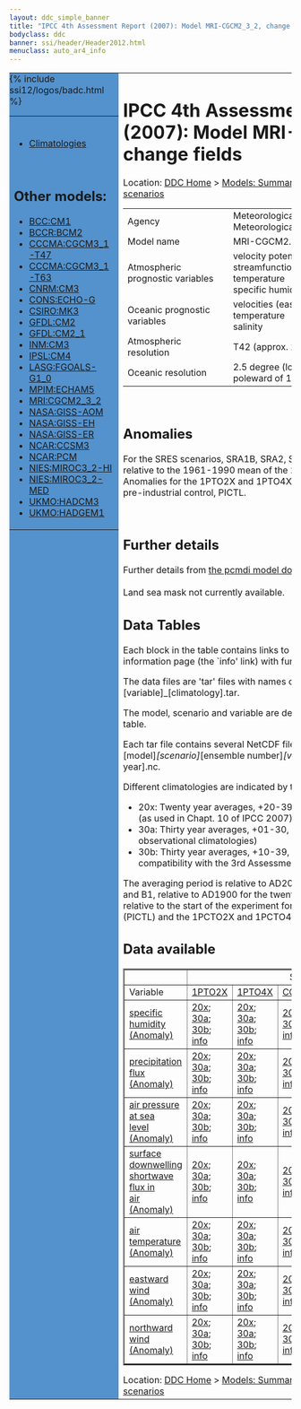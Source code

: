 ```yaml
---
layout: ddc_simple_banner
title: "IPCC 4th Assessment Report (2007): Model MRI-CGCM2_3_2, change fields"
bodyclass: ddc
banner: ssi/header/Header2012.html
menuclass: auto_ar4_info
---
```



<table width="100%" border="0" cellspacing="0" cellpadding="0" style="border-collapse: collapse;">
<tr style="margin:0;padding:0;border:0;">
<td style="margin:0;padding:0;border:0;height:1pt;width:150pt;background:#5492CD;" valign="top" >

<div id="lh-col2" class="auto_ar4_info">
<table class="menumain" bgcolor="#5492CD" cellspacing="0" width="100%" border="0">
<tr><td>

<br/>
<ul><li><a href="model-MRI-CGCM2_3_2.html">Climatologies</a></li></ul><br/>

<h2> Other models:</h2>
<ul>
<li><a href="model-BCC-CM1-change.html">BCC:CM1</a></li>
<li><a href="model-BCCR-BCM2-change.html">BCCR:BCM2</a></li>
<li><a href="model-CCCMA-CGCM3_1-T47-change.html">CCCMA:CGCM3_1-T47</a></li>
<li><a href="model-CCCMA-CGCM3_1-T63-change.html">CCCMA:CGCM3_1-T63</a></li>
<li><a href="model-CNRM-CM3-change.html">CNRM:CM3</a></li>
<li><a href="model-CONS-ECHO-G-change.html">CONS:ECHO-G</a></li>
<li><a href="model-CSIRO-MK3-change.html">CSIRO:MK3</a></li>
<li><a href="model-GFDL-CM2-change.html">GFDL:CM2</a></li>
<li><a href="model-GFDL-CM2_1-change.html">GFDL:CM2_1</a></li>
<li><a href="model-INM-CM3-change.html">INM:CM3</a></li>
<li><a href="model-IPSL-CM4-change.html">IPSL:CM4</a></li>
<li><a href="model-LASG-FGOALS-G1_0-change.html">LASG:FGOALS-G1_0</a></li>
<li><a href="model-MPIM-ECHAM5-change.html">MPIM:ECHAM5</a></li>
<li><a href="model-MRI-CGCM2_3_2-change.html">MRI:CGCM2_3_2</a></li>
<li><a href="model-NASA-GISS-AOM-change.html">NASA:GISS-AOM</a></li>
<li><a href="model-NASA-GISS-EH-change.html">NASA:GISS-EH</a></li>
<li><a href="model-NASA-GISS-ER-change.html">NASA:GISS-ER</a></li>
<li><a href="model-NCAR-CCSM3-change.html">NCAR:CCSM3</a></li>
<li><a href="model-NCAR-PCM-change.html">NCAR:PCM</a></li>
<li><a href="model-NIES-MIROC3_2-HI-change.html">NIES:MIROC3_2-HI</a></li>
<li><a href="model-NIES-MIROC3_2-MED-change.html">NIES:MIROC3_2-MED</a></li>
<li><a href="model-UKMO-HADCM3-change.html">UKMO:HADCM3</a></li>
<li><a href="model-UKMO-HADGEM1-change.html">UKMO:HADGEM1</a></li>
</ul>

</td></tr> 
{% include ssi12/logos/badc.html %}
</table>
</div>
</td>
<td><h1>IPCC 4th Assessment Report (2007): Model MRI-CGCM2_3_2, change fields</h1>

<!-- Breadcrumb1 -->
<div id="breadcrumb1" align="left">
Location: <a href="/index.html">DDC Home</a> > <a href="/sim/gcm_clim/">Models: Summary Data</a>
> <a href="/sim/gcm_clim/SRES_AR4/index.html">AR4 (2007): SRES scenarios</a>
</div>
<!-- End of Breadcrumb1 --><table class="meta-data-table">
<tr>
     <td class="meta-table-col1">Agency</td><td> Meteorological Research Institute, Japan Meteorological Agency, Japan</td>
</tr>
<tr>
     <td class="meta-table-col1">Model name</td><td> MRI-CGCM2.3.2</td>
</tr>
<tr>
     <td class="meta-table-col1">Atmospheric prognostic variables</td><td> velocity potential<br/>
 streamfunction<br/>
 temperature<br/>
 specific humidity</td>
</tr>
<tr>
     <td class="meta-table-col1">Oceanic prognostic variables</td><td> velocities (eastward and northward)<br/>
 temperature<br/>
 salinity</td>
</tr>
<tr>
     <td class="meta-table-col1">Atmospheric resolution</td><td> T42 (approx. 2.8 degrees), L30</td>
</tr>
<tr>
     <td class="meta-table-col1">Oceanic resolution</td><td> 2.5 degree (longitude) x 2.0 degree (latitude, poleward of 12S and 12N) ~ 0.5</td>
</tr>
</table>
<br/>

<h2>Anomalies</h2>

For the SRES scenarios, SRA1B, SRA2, SRB1, anomalies are calculated relative to
the 1961-1990 mean of the 20th century simulation, 20C3M. Anomalies for the
1PTO2X and 1PTO4X scenarios are relative to the pre-industrial control, PICTL.

<br/>
<h2>Further details</h2>
    Further details from <a href="http://www-pcmdi.llnl.gov/ipcc/model_documentation/ipcc_model_documentation.php">
          the pcmdi model documentation page</a>
<br/>
<br/>Land sea mask not currently available.<br/>
<h2> Data Tables</h2>

Each block in the table contains links to one or more data files and
to one information page (the `info' link) with further information.
<p/>

The data files are 'tar' files with names of the form
[model]_[scenario]_[variable]_[climatology].tar.
<p/>

The model, scenario and variable are determined by the position in
the table.
<p/>

Each tar file contains several NetCDF files with names of the form:
[model]_[scenario]_[ensemble number]_[variable]_[start-year]-[end-year].nc.
<p/>

Different climatologies are indicated by the links within each table entry.
<ul>
<li>20x: Twenty year averages, +20-39, +46-65, +80-99, +180-199 (as used in Chapt. 10 of IPCC 2007)</li>
<li>30a: Thirty year averages, +01-30, +31-60, +61-90 (as used in the observational climatologies)</li>
<li>30b: Thirty year averages, +10-39, +40-69, +70-99 (for compatibility with the 3rd Assessment Report)</li>
</ul>
The averaging period is relative to AD2000 for SRES scenarios A1B, A2 and B1,
relative to AD1900 for the twentieth century run (20C3M) and relative to the
start of the experiment for the pre-industrial control (PICTL) and the
1PCTO2X and 1PCTO4X runs.
<p/>

<h2>Data available</h2>

<table class="data-table"  border="2">
<tr><td></td>
<td colspan="6" align="center">Scenario</td>
</tr>
<tr><td>Variable</td>
      <td><a href="scenario-1PTO2X-change.html">1PTO2X</a></td>
      <td><a href="scenario-1PTO4X-change.html">1PTO4X</a></td>
      <td><a href="scenario-COMMIT-change.html">COMMIT</a></td>
      <td><a href="scenario-SRA1B-change.html">SRA1B</a></td>
      <td><a href="scenario-SRA2-change.html">SRA2</a></td>
      <td><a href="scenario-SRB1-change.html">SRB1</a></td>
</tr>
<tr><td class="data-table-col1"><a href="var-specific_humidity-change.html">specific<br/> humidity (Anomaly)</a></td>
      <td class="data-table-item">
      <a href="/cgi-bin/downl/ar4_nc/huss-change/MRCGCM_1PTO2X_huss-change_oc20x.tar">20x</a>;
      <a href="/cgi-bin/downl/ar4_nc/huss-change/MRCGCM_1PTO2X_huss-change_oc30a.tar">30a</a>;
      <a href="/cgi-bin/downl/ar4_nc/huss-change/MRCGCM_1PTO2X_huss-change_oc30b.tar">30b</a>;
      <a href="/ar4/info/MRI-CGCM2_3_2_1PTO2X_huss.html">info</a></td>
      <td class="data-table-item">
      <a href="/cgi-bin/downl/ar4_nc/huss-change/MRCGCM_1PTO4X_huss-change_oc20x.tar">20x</a>;
      <a href="/cgi-bin/downl/ar4_nc/huss-change/MRCGCM_1PTO4X_huss-change_oc30a.tar">30a</a>;
      <a href="/cgi-bin/downl/ar4_nc/huss-change/MRCGCM_1PTO4X_huss-change_oc30b.tar">30b</a>;
      <a href="/ar4/info/MRI-CGCM2_3_2_1PTO4X_huss.html">info</a></td>
      <td class="data-table-item">
      <a href="/cgi-bin/downl/ar4_nc/huss-change/MRCGCM_COMMIT_huss-change_c20x.tar">20x</a>;
      <a href="/cgi-bin/downl/ar4_nc/huss-change/MRCGCM_COMMIT_huss-change_c30b.tar">30b</a>;
      <a href="/ar4/info/MRI-CGCM2_3_2_COMMIT_huss.html">info</a></td>
      <td class="data-table-item">
      <a href="/cgi-bin/downl/ar4_nc/huss-change/MRCGCM_SRA1B_huss-change_c20x.tar">20x</a>;
      <a href="/cgi-bin/downl/ar4_nc/huss-change/MRCGCM_SRA1B_huss-change_c30b.tar">30b</a>;
      <a href="/ar4/info/MRI-CGCM2_3_2_SRA1B_huss.html">info</a></td>
      <td class="data-table-item">
      <a href="/cgi-bin/downl/ar4_nc/huss-change/MRCGCM_SRA2_huss-change_c20x.tar">20x</a>;
      <a href="/cgi-bin/downl/ar4_nc/huss-change/MRCGCM_SRA2_huss-change_c30b.tar">30b</a>;
      <a href="/ar4/info/MRI-CGCM2_3_2_SRA2_huss.html">info</a></td>
      <td class="data-table-item">
      <a href="/cgi-bin/downl/ar4_nc/huss-change/MRCGCM_SRB1_huss-change_c20x.tar">20x</a>;
      <a href="/cgi-bin/downl/ar4_nc/huss-change/MRCGCM_SRB1_huss-change_c30b.tar">30b</a>;
      <a href="/ar4/info/MRI-CGCM2_3_2_SRB1_huss.html">info</a></td>
</tr>
<tr><td class="data-table-col1"><a href="var-precipitation_flux-change.html">precipitation<br/> flux (Anomaly)</a></td>
      <td class="data-table-item">
      <a href="/cgi-bin/downl/ar4_nc/pr-change/MRCGCM_1PTO2X_pr-change_oc20x.tar">20x</a>;
      <a href="/cgi-bin/downl/ar4_nc/pr-change/MRCGCM_1PTO2X_pr-change_oc30a.tar">30a</a>;
      <a href="/cgi-bin/downl/ar4_nc/pr-change/MRCGCM_1PTO2X_pr-change_oc30b.tar">30b</a>;
      <a href="/ar4/info/MRI-CGCM2_3_2_1PTO2X_pr.html">info</a></td>
      <td class="data-table-item">
      <a href="/cgi-bin/downl/ar4_nc/pr-change/MRCGCM_1PTO4X_pr-change_oc20x.tar">20x</a>;
      <a href="/cgi-bin/downl/ar4_nc/pr-change/MRCGCM_1PTO4X_pr-change_oc30a.tar">30a</a>;
      <a href="/cgi-bin/downl/ar4_nc/pr-change/MRCGCM_1PTO4X_pr-change_oc30b.tar">30b</a>;
      <a href="/ar4/info/MRI-CGCM2_3_2_1PTO4X_pr.html">info</a></td>
      <td class="data-table-item">
      <a href="/cgi-bin/downl/ar4_nc/pr-change/MRCGCM_COMMIT_pr-change_c20x.tar">20x</a>;
      <a href="/cgi-bin/downl/ar4_nc/pr-change/MRCGCM_COMMIT_pr-change_c30b.tar">30b</a>;
      <a href="/ar4/info/MRI-CGCM2_3_2_COMMIT_pr.html">info</a></td>
      <td class="data-table-item">
      <a href="/cgi-bin/downl/ar4_nc/pr-change/MRCGCM_SRA1B_pr-change_c20x.tar">20x</a>;
      <a href="/cgi-bin/downl/ar4_nc/pr-change/MRCGCM_SRA1B_pr-change_c30b.tar">30b</a>;
      <a href="/ar4/info/MRI-CGCM2_3_2_SRA1B_pr.html">info</a></td>
      <td class="data-table-item">
      <a href="/cgi-bin/downl/ar4_nc/pr-change/MRCGCM_SRA2_pr-change_c20x.tar">20x</a>;
      <a href="/cgi-bin/downl/ar4_nc/pr-change/MRCGCM_SRA2_pr-change_c30b.tar">30b</a>;
      <a href="/ar4/info/MRI-CGCM2_3_2_SRA2_pr.html">info</a></td>
      <td class="data-table-item">
      <a href="/cgi-bin/downl/ar4_nc/pr-change/MRCGCM_SRB1_pr-change_c20x.tar">20x</a>;
      <a href="/cgi-bin/downl/ar4_nc/pr-change/MRCGCM_SRB1_pr-change_c30b.tar">30b</a>;
      <a href="/ar4/info/MRI-CGCM2_3_2_SRB1_pr.html">info</a></td>
</tr>
<tr><td class="data-table-col1"><a href="var-air_pressure_at_sea_level-change.html">air pressure at sea<br/> level (Anomaly)</a></td>
      <td class="data-table-item">
      <a href="/cgi-bin/downl/ar4_nc/psl-change/MRCGCM_1PTO2X_psl-change_oc20x.tar">20x</a>;
      <a href="/cgi-bin/downl/ar4_nc/psl-change/MRCGCM_1PTO2X_psl-change_oc30a.tar">30a</a>;
      <a href="/cgi-bin/downl/ar4_nc/psl-change/MRCGCM_1PTO2X_psl-change_oc30b.tar">30b</a>;
      <a href="/ar4/info/MRI-CGCM2_3_2_1PTO2X_psl.html">info</a></td>
      <td class="data-table-item">
      <a href="/cgi-bin/downl/ar4_nc/psl-change/MRCGCM_1PTO4X_psl-change_oc20x.tar">20x</a>;
      <a href="/cgi-bin/downl/ar4_nc/psl-change/MRCGCM_1PTO4X_psl-change_oc30a.tar">30a</a>;
      <a href="/cgi-bin/downl/ar4_nc/psl-change/MRCGCM_1PTO4X_psl-change_oc30b.tar">30b</a>;
      <a href="/ar4/info/MRI-CGCM2_3_2_1PTO4X_psl.html">info</a></td>
      <td class="data-table-item">
      <a href="/cgi-bin/downl/ar4_nc/psl-change/MRCGCM_COMMIT_psl-change_c20x.tar">20x</a>;
      <a href="/cgi-bin/downl/ar4_nc/psl-change/MRCGCM_COMMIT_psl-change_c30b.tar">30b</a>;
      <a href="/ar4/info/MRI-CGCM2_3_2_COMMIT_psl.html">info</a></td>
      <td class="data-table-item">
      <a href="/cgi-bin/downl/ar4_nc/psl-change/MRCGCM_SRA1B_psl-change_c20x.tar">20x</a>;
      <a href="/cgi-bin/downl/ar4_nc/psl-change/MRCGCM_SRA1B_psl-change_c30b.tar">30b</a>;
      <a href="/ar4/info/MRI-CGCM2_3_2_SRA1B_psl.html">info</a></td>
      <td class="data-table-item">
      <a href="/cgi-bin/downl/ar4_nc/psl-change/MRCGCM_SRA2_psl-change_c20x.tar">20x</a>;
      <a href="/cgi-bin/downl/ar4_nc/psl-change/MRCGCM_SRA2_psl-change_c30b.tar">30b</a>;
      <a href="/ar4/info/MRI-CGCM2_3_2_SRA2_psl.html">info</a></td>
      <td class="data-table-item">
      <a href="/cgi-bin/downl/ar4_nc/psl-change/MRCGCM_SRB1_psl-change_c20x.tar">20x</a>;
      <a href="/cgi-bin/downl/ar4_nc/psl-change/MRCGCM_SRB1_psl-change_c30b.tar">30b</a>;
      <a href="/ar4/info/MRI-CGCM2_3_2_SRB1_psl.html">info</a></td>
</tr>
<tr><td class="data-table-col1"><a href="var-surface_downwelling_shortwave_flux_in_air-change.html">surface downwelling<br/> shortwave flux in<br/> air (Anomaly)</a></td>
      <td class="data-table-item">
      <a href="/cgi-bin/downl/ar4_nc/rsds-change/MRCGCM_1PTO2X_rsds-change_oc20x.tar">20x</a>;
      <a href="/cgi-bin/downl/ar4_nc/rsds-change/MRCGCM_1PTO2X_rsds-change_oc30a.tar">30a</a>;
      <a href="/cgi-bin/downl/ar4_nc/rsds-change/MRCGCM_1PTO2X_rsds-change_oc30b.tar">30b</a>;
      <a href="/ar4/info/MRI-CGCM2_3_2_1PTO2X_rsds.html">info</a></td>
      <td class="data-table-item">
      <a href="/cgi-bin/downl/ar4_nc/rsds-change/MRCGCM_1PTO4X_rsds-change_oc20x.tar">20x</a>;
      <a href="/cgi-bin/downl/ar4_nc/rsds-change/MRCGCM_1PTO4X_rsds-change_oc30a.tar">30a</a>;
      <a href="/cgi-bin/downl/ar4_nc/rsds-change/MRCGCM_1PTO4X_rsds-change_oc30b.tar">30b</a>;
      <a href="/ar4/info/MRI-CGCM2_3_2_1PTO4X_rsds.html">info</a></td>
      <td class="data-table-item">
      <a href="/cgi-bin/downl/ar4_nc/rsds-change/MRCGCM_COMMIT_rsds-change_c20x.tar">20x</a>;
      <a href="/cgi-bin/downl/ar4_nc/rsds-change/MRCGCM_COMMIT_rsds-change_c30b.tar">30b</a>;
      <a href="/ar4/info/MRI-CGCM2_3_2_COMMIT_rsds.html">info</a></td>
      <td class="data-table-item">
      <a href="/cgi-bin/downl/ar4_nc/rsds-change/MRCGCM_SRA1B_rsds-change_c20x.tar">20x</a>;
      <a href="/cgi-bin/downl/ar4_nc/rsds-change/MRCGCM_SRA1B_rsds-change_c30b.tar">30b</a>;
      <a href="/ar4/info/MRI-CGCM2_3_2_SRA1B_rsds.html">info</a></td>
      <td class="data-table-item">
      <a href="/cgi-bin/downl/ar4_nc/rsds-change/MRCGCM_SRA2_rsds-change_c20x.tar">20x</a>;
      <a href="/cgi-bin/downl/ar4_nc/rsds-change/MRCGCM_SRA2_rsds-change_c30b.tar">30b</a>;
      <a href="/ar4/info/MRI-CGCM2_3_2_SRA2_rsds.html">info</a></td>
      <td class="data-table-item">
      <a href="/cgi-bin/downl/ar4_nc/rsds-change/MRCGCM_SRB1_rsds-change_c20x.tar">20x</a>;
      <a href="/cgi-bin/downl/ar4_nc/rsds-change/MRCGCM_SRB1_rsds-change_c30b.tar">30b</a>;
      <a href="/ar4/info/MRI-CGCM2_3_2_SRB1_rsds.html">info</a></td>
</tr>
<tr><td class="data-table-col1"><a href="var-air_temperature-change.html">air<br/> temperature (Anomaly)</a></td>
      <td class="data-table-item">
      <a href="/cgi-bin/downl/ar4_nc/tas-change/MRCGCM_1PTO2X_tas-change_oc20x.tar">20x</a>;
      <a href="/cgi-bin/downl/ar4_nc/tas-change/MRCGCM_1PTO2X_tas-change_oc30a.tar">30a</a>;
      <a href="/cgi-bin/downl/ar4_nc/tas-change/MRCGCM_1PTO2X_tas-change_oc30b.tar">30b</a>;
      <a href="/ar4/info/MRI-CGCM2_3_2_1PTO2X_tas.html">info</a></td>
      <td class="data-table-item">
      <a href="/cgi-bin/downl/ar4_nc/tas-change/MRCGCM_1PTO4X_tas-change_oc20x.tar">20x</a>;
      <a href="/cgi-bin/downl/ar4_nc/tas-change/MRCGCM_1PTO4X_tas-change_oc30a.tar">30a</a>;
      <a href="/cgi-bin/downl/ar4_nc/tas-change/MRCGCM_1PTO4X_tas-change_oc30b.tar">30b</a>;
      <a href="/ar4/info/MRI-CGCM2_3_2_1PTO4X_tas.html">info</a></td>
      <td class="data-table-item">
      <a href="/cgi-bin/downl/ar4_nc/tas-change/MRCGCM_COMMIT_tas-change_c20x.tar">20x</a>;
      <a href="/cgi-bin/downl/ar4_nc/tas-change/MRCGCM_COMMIT_tas-change_c30b.tar">30b</a>;
      <a href="/ar4/info/MRI-CGCM2_3_2_COMMIT_tas.html">info</a></td>
      <td class="data-table-item">
      <a href="/cgi-bin/downl/ar4_nc/tas-change/MRCGCM_SRA1B_tas-change_c20x.tar">20x</a>;
      <a href="/cgi-bin/downl/ar4_nc/tas-change/MRCGCM_SRA1B_tas-change_c30b.tar">30b</a>;
      <a href="/ar4/info/MRI-CGCM2_3_2_SRA1B_tas.html">info</a></td>
      <td class="data-table-item">
      <a href="/cgi-bin/downl/ar4_nc/tas-change/MRCGCM_SRA2_tas-change_c20x.tar">20x</a>;
      <a href="/cgi-bin/downl/ar4_nc/tas-change/MRCGCM_SRA2_tas-change_c30b.tar">30b</a>;
      <a href="/ar4/info/MRI-CGCM2_3_2_SRA2_tas.html">info</a></td>
      <td class="data-table-item">
      <a href="/cgi-bin/downl/ar4_nc/tas-change/MRCGCM_SRB1_tas-change_c20x.tar">20x</a>;
      <a href="/cgi-bin/downl/ar4_nc/tas-change/MRCGCM_SRB1_tas-change_c30b.tar">30b</a>;
      <a href="/ar4/info/MRI-CGCM2_3_2_SRB1_tas.html">info</a></td>
</tr>
<tr><td class="data-table-col1"><a href="var-eastward_wind-change.html">eastward wind (Anomaly)</a></td>
      <td class="data-table-item">
      <a href="/cgi-bin/downl/ar4_nc/uas-change/MRCGCM_1PTO2X_uas-change_oc20x.tar">20x</a>;
      <a href="/cgi-bin/downl/ar4_nc/uas-change/MRCGCM_1PTO2X_uas-change_oc30a.tar">30a</a>;
      <a href="/cgi-bin/downl/ar4_nc/uas-change/MRCGCM_1PTO2X_uas-change_oc30b.tar">30b</a>;
      <a href="/ar4/info/MRI-CGCM2_3_2_1PTO2X_uas.html">info</a></td>
      <td class="data-table-item">
      <a href="/cgi-bin/downl/ar4_nc/uas-change/MRCGCM_1PTO4X_uas-change_oc20x.tar">20x</a>;
      <a href="/cgi-bin/downl/ar4_nc/uas-change/MRCGCM_1PTO4X_uas-change_oc30a.tar">30a</a>;
      <a href="/cgi-bin/downl/ar4_nc/uas-change/MRCGCM_1PTO4X_uas-change_oc30b.tar">30b</a>;
      <a href="/ar4/info/MRI-CGCM2_3_2_1PTO4X_uas.html">info</a></td>
      <td class="data-table-item">
      <a href="/cgi-bin/downl/ar4_nc/uas-change/MRCGCM_COMMIT_uas-change_c20x.tar">20x</a>;
      <a href="/cgi-bin/downl/ar4_nc/uas-change/MRCGCM_COMMIT_uas-change_c30b.tar">30b</a>;
      <a href="/ar4/info/MRI-CGCM2_3_2_COMMIT_uas.html">info</a></td>
      <td class="data-table-item">
      <a href="/cgi-bin/downl/ar4_nc/uas-change/MRCGCM_SRA1B_uas-change_c20x.tar">20x</a>;
      <a href="/cgi-bin/downl/ar4_nc/uas-change/MRCGCM_SRA1B_uas-change_c30b.tar">30b</a>;
      <a href="/ar4/info/MRI-CGCM2_3_2_SRA1B_uas.html">info</a></td>
      <td class="data-table-item">
      <a href="/cgi-bin/downl/ar4_nc/uas-change/MRCGCM_SRA2_uas-change_c20x.tar">20x</a>;
      <a href="/cgi-bin/downl/ar4_nc/uas-change/MRCGCM_SRA2_uas-change_c30b.tar">30b</a>;
      <a href="/ar4/info/MRI-CGCM2_3_2_SRA2_uas.html">info</a></td>
      <td class="data-table-item">
      <a href="/cgi-bin/downl/ar4_nc/uas-change/MRCGCM_SRB1_uas-change_c20x.tar">20x</a>;
      <a href="/cgi-bin/downl/ar4_nc/uas-change/MRCGCM_SRB1_uas-change_c30b.tar">30b</a>;
      <a href="/ar4/info/MRI-CGCM2_3_2_SRB1_uas.html">info</a></td>
</tr>
<tr><td class="data-table-col1"><a href="var-northward_wind-change.html">northward wind (Anomaly)</a></td>
      <td class="data-table-item">
      <a href="/cgi-bin/downl/ar4_nc/vas-change/MRCGCM_1PTO2X_vas-change_oc20x.tar">20x</a>;
      <a href="/cgi-bin/downl/ar4_nc/vas-change/MRCGCM_1PTO2X_vas-change_oc30a.tar">30a</a>;
      <a href="/cgi-bin/downl/ar4_nc/vas-change/MRCGCM_1PTO2X_vas-change_oc30b.tar">30b</a>;
      <a href="/ar4/info/MRI-CGCM2_3_2_1PTO2X_vas.html">info</a></td>
      <td class="data-table-item">
      <a href="/cgi-bin/downl/ar4_nc/vas-change/MRCGCM_1PTO4X_vas-change_oc20x.tar">20x</a>;
      <a href="/cgi-bin/downl/ar4_nc/vas-change/MRCGCM_1PTO4X_vas-change_oc30a.tar">30a</a>;
      <a href="/cgi-bin/downl/ar4_nc/vas-change/MRCGCM_1PTO4X_vas-change_oc30b.tar">30b</a>;
      <a href="/ar4/info/MRI-CGCM2_3_2_1PTO4X_vas.html">info</a></td>
      <td class="data-table-item">
      <a href="/cgi-bin/downl/ar4_nc/vas-change/MRCGCM_COMMIT_vas-change_c20x.tar">20x</a>;
      <a href="/cgi-bin/downl/ar4_nc/vas-change/MRCGCM_COMMIT_vas-change_c30b.tar">30b</a>;
      <a href="/ar4/info/MRI-CGCM2_3_2_COMMIT_vas.html">info</a></td>
      <td class="data-table-item">
      <a href="/cgi-bin/downl/ar4_nc/vas-change/MRCGCM_SRA1B_vas-change_c20x.tar">20x</a>;
      <a href="/cgi-bin/downl/ar4_nc/vas-change/MRCGCM_SRA1B_vas-change_c30b.tar">30b</a>;
      <a href="/ar4/info/MRI-CGCM2_3_2_SRA1B_vas.html">info</a></td>
      <td class="data-table-item">
      <a href="/cgi-bin/downl/ar4_nc/vas-change/MRCGCM_SRA2_vas-change_c20x.tar">20x</a>;
      <a href="/cgi-bin/downl/ar4_nc/vas-change/MRCGCM_SRA2_vas-change_c30b.tar">30b</a>;
      <a href="/ar4/info/MRI-CGCM2_3_2_SRA2_vas.html">info</a></td>
      <td class="data-table-empty">--</td>
</tr>
</table>
<!-- Breadcrumb2 -->
<div id="breadcrumb2" align="left">
Location: <a href="/index.html">DDC Home</a> > <a href="/sim/gcm_clim/">Models: Summary Data</a>
> <a href="/sim/gcm_clim/SRES_AR4/index.html">AR4 (2007): SRES scenarios</a>
</div>
<!-- End of Breadcrumb2 --></td></tr></table>
